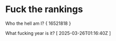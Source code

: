 # Fuck the rankings

Who the hell am I?
{ 16521818 }

What fucking year is it?
[ 2025-03-26T01:16:40Z ]

